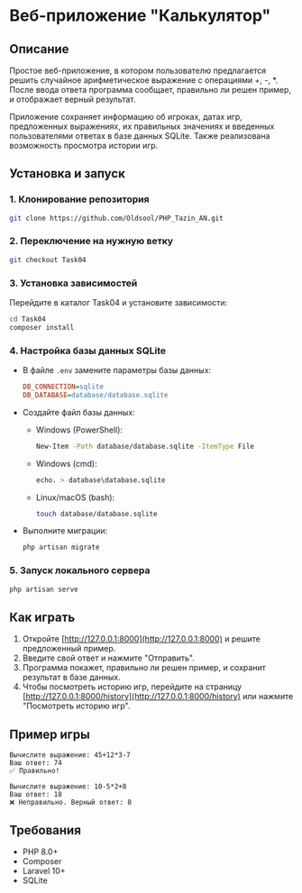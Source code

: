 # Веб-приложение "Калькулятор"

## Описание
Простое веб-приложение, в котором пользователю предлагается решить случайное арифметическое выражение с операциями +, -, *. После ввода ответа программа сообщает, правильно ли решен пример, и отображает верный результат. 

Приложение сохраняет информацию об игроках, датах игр, предложенных выражениях, их правильных значениях и введенных пользователями ответах в базе данных SQLite. Также реализована возможность просмотра истории игр.

## Установка и запуск

### 1. Клонирование репозитория

```bash
git clone https://github.com/Oldsool/PHP_Tazin_AN.git

```

### 2. Переключение на нужную ветку

```bash
git checkout Task04
```

### 3. Установка зависимостей
Перейдите в каталог Task04 и установите зависимости:

```bash
cd Task04
composer install
```

### 4. Настройка базы данных SQLite
- В файле `.env` замените параметры базы данных:

    ```ini
    DB_CONNECTION=sqlite
    DB_DATABASE=database/database.sqlite
    ```  
- Создайте файл базы данных:
    - Windows (PowerShell):

        ```bash
        New-Item -Path database/database.sqlite -ItemType File
        ```
    - Windows (cmd):

        ```bash
        echo. > database\database.sqlite
        ```
    - Linux/macOS (bash):

        ```bash
        touch database/database.sqlite
        ```      
- Выполните миграции:
  
    ```bash
    php artisan migrate
    ```  

### 5. Запуск локального сервера

```bash
php artisan serve
```

## Как играть
1. Откройте [http://127.0.0.1:8000](http://127.0.0.1:8000) и решите предложенный пример.
2. Введите свой ответ и нажмите "Отправить".
3. Программа покажет, правильно ли решен пример, и сохранит результат в базе данных.
4. Чтобы посмотреть историю игр, перейдите на страницу [http://127.0.0.1:8000/history](http://127.0.0.1:8000/history) или нажмите "Посмотреть историю игр".

## Пример игры
```
Вычислите выражение: 45+12*3-7
Ваш ответ: 74
✅ Правильно!

Вычислите выражение: 10-5*2+8
Ваш ответ: 18
❌ Неправильно. Верный ответ: 8
```

## Требования
- PHP 8.0+
- Composer
- Laravel 10+
- SQLite

